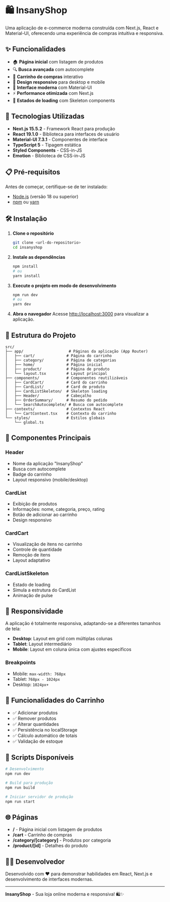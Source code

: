 # 🛍️ InsanyShop

Uma aplicação de e-commerce moderna construída com Next.js, React e Material-UI, oferecendo uma experiência de compras intuitiva e responsiva.

## ✨ Funcionalidades

- 🏠 **Página inicial** com listagem de produtos
- 🔍 **Busca avançada** com autocomplete
- 🛒 **Carrinho de compras** interativo
- 📱 **Design responsivo** para desktop e mobile
- 🎨 **Interface moderna** com Material-UI
- ⚡ **Performance otimizada** com Next.js
- 💫 **Estados de loading** com Skeleton components

## 🚀 Tecnologias Utilizadas

- **Next.js 15.5.2** - Framework React para produção
- **React 19.1.0** - Biblioteca para interfaces de usuário
- **Material-UI 7.3.1** - Componentes de interface
- **TypeScript 5** - Tipagem estática
- **Styled Components** - CSS-in-JS
- **Emotion** - Biblioteca de CSS-in-JS

## 📋 Pré-requisitos

Antes de começar, certifique-se de ter instalado:

- [Node.js](https://nodejs.org/) (versão 18 ou superior)
- [npm](https://www.npmjs.com/) ou [yarn](https://yarnpkg.com/)

## 🛠️ Instalação

1. **Clone o repositório**
   ```bash
   git clone <url-do-repositorio>
   cd insanyshop
   ```

2. **Instale as dependências**
   ```bash
   npm install
   # ou
   yarn install
   ```

3. **Execute o projeto em modo de desenvolvimento**
   ```bash
   npm run dev
   # ou
   yarn dev
   ```

4. **Abra o navegador**
   Acesse [http://localhost:3000](http://localhost:3000) para visualizar a aplicação.

## 📱 Estrutura do Projeto

```
src/
├── app/                    # Páginas da aplicação (App Router)
│   ├── cart/              # Página do carrinho
│   ├── category/          # Página de categorias
│   ├── home/              # Página inicial
│   ├── product/           # Página de produto
│   └── layout.tsx         # Layout principal
├── components/            # Componentes reutilizáveis
│   ├── CardCart/          # Card do carrinho
│   ├── CardList/          # Card de produto
│   ├── CardListSkeleton/  # Skeleton loading
│   ├── Header/            # Cabeçalho
│   ├── OrderSummary/      # Resumo do pedido
│   └── SearchAutocomplete/ # Busca com autocomplete
├── contexts/              # Contextos React
│   └── CartContext.tsx    # Contexto do carrinho
└── styles/                # Estilos globais
    └── global.ts
```

## 🎨 Componentes Principais

### Header
- Nome da aplicação "InsanyShop"
- Busca com autocomplete
- Badge do carrinho
- Layout responsivo (mobile/desktop)

### CardList
- Exibição de produtos
- Informações: nome, categoria, preço, rating
- Botão de adicionar ao carrinho
- Design responsivo

### CardCart
- Visualização de itens no carrinho
- Controle de quantidade
- Remoção de itens
- Layout adaptativo

### CardListSkeleton
- Estado de loading
- Simula a estrutura do CardList
- Animação de pulse

## 📱 Responsividade

A aplicação é totalmente responsiva, adaptando-se a diferentes tamanhos de tela:

- **Desktop**: Layout em grid com múltiplas colunas
- **Tablet**: Layout intermediário
- **Mobile**: Layout em coluna única com ajustes específicos

### Breakpoints
- Mobile: `max-width: 768px`
- Tablet: `768px - 1024px`
- Desktop: `1024px+`

## 🛒 Funcionalidades do Carrinho

- ✅ Adicionar produtos
- ✅ Remover produtos
- ✅ Alterar quantidades
- ✅ Persistência no localStorage
- ✅ Cálculo automático de totais
- ✅ Validação de estoque

## 🔧 Scripts Disponíveis

```bash
# Desenvolvimento
npm run dev

# Build para produção
npm run build

# Iniciar servidor de produção
npm run start
```

## 🌐 Páginas

- **/** - Página inicial com listagem de produtos
- **/cart** - Carrinho de compras
- **/category/[category]** - Produtos por categoria
- **/product/[id]** - Detalhes do produto


## 👨‍💻 Desenvolvedor

Desenvolvido com ❤️ para demonstrar habilidades em React, Next.js e desenvolvimento de interfaces modernas.

---

**InsanyShop** - Sua loja online moderna e responsiva! 🛍️✨